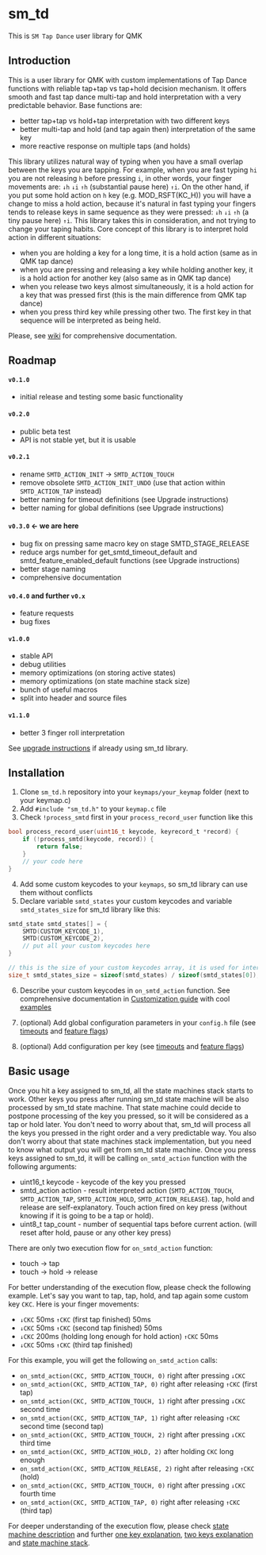 # sm_td
This is `SM Tap Dance` user library for QMK


## Introduction
This is a user library for QMK with custom implementations of Tap Dance functions with reliable tap+tap vs tap+hold decision mechanism. 
It offers smooth and fast tap dance multi-tap and hold interpretation with a very predictable behavior.
Base functions are:
- better tap+tap vs hold+tap interpretation with two different keys
- better multi-tap and hold (and tap again then) interpretation of the same key
- more reactive response on multiple taps (and holds)

This library utilizes natural way of typing when you have a small overlap between the keys you are tapping.
For example, when you are fast typing `hi` you are not releasing `h` before pressing `i`, in other words, your finger movements are: `↓h` `↓i` `↑h` (substantial pause here) `↑i`.
On the other hand, if you put some hold action on `h` key (e.g. MOD_RSFT(KC_H)) you will have a change to miss a hold action, because it's natural in fast typing your fingers tends to release keys in same sequence as they were pressed: `↓h` `↓i` `↑h` (a tiny pause here) `↑i`.
This library takes this in consideration, and not trying to change your taping habits. 
Core concept of this library is to interpret hold action in different situations:
- when you are holding a key for a long time, it is a hold action (same as in QMK tap dance)
- when you are pressing and releasing a key while holding another key, it is a hold action for another key (also same as in QMK tap dance)
- when you release two keys almost simultaneously, it is a hold action for a key that was pressed first (this is the main difference from QMK tap dance)
- when you press third key while pressing other two. The first key in that sequence will be interpreted as being held.

Please, see [wiki](https://github.com/stasmarkin/sm_td/wiki) for comprehensive documentation.

## Roadmap
#### `v0.1.0`
- initial release and testing some basic functionality
#### `v0.2.0`
- public beta test
- API is not stable yet, but it is usable
#### `v0.2.1`
- rename `SMTD_ACTION_INIT` → `SMTD_ACTION_TOUCH`
- remove obsolete `SMTD_ACTION_INIT_UNDO` (use that action within `SMTD_ACTION_TAP` instead)
- better naming for timeout definitions (see Upgrade instructions)
- better naming for global definitions (see Upgrade instructions)
#### `v0.3.0` ← we are here 
- bug fix on pressing same macro key on stage SMTD_STAGE_RELEASE 
- reduce args number for get_smtd_timeout_default and smtd_feature_enabled_default functions (see Upgrade instructions)
- better stage naming 
- comprehensive documentation
#### `v0.4.0` and further `v0.x`
- feature requests
- bug fixes
#### `v1.0.0`
- stable API
- debug utilities
- memory optimizations (on storing active states)
- memory optimizations (on state machine stack size)
- bunch of useful macros
- split into header and source files
#### `v1.1.0`
- better 3 finger roll interpretation

See [upgrade instructions](https://github.com/stasmarkin/sm_td/wiki/1.1:-Upgrade-instructions) if already using sm_td library.

## Installation
1. Clone `sm_td.h` repository into your `keymaps/your_keymap` folder (next to your keymap.c)
2. Add `#include "sm_td.h"` to your `keymap.c` file
3. Check `!process_smtd` first in your `process_record_user` function like this
```c
bool process_record_user(uint16_t keycode, keyrecord_t *record) {
    if (!process_smtd(keycode, record)) {
        return false;
    }
    // your code here
}
```
4. Add some custom keycodes to your `keymaps`, so sm_td library can use them without conflicts
5. Declare variable `smtd_states` your custom keycodes and variable `smtd_states_size` for sm_td library like this:
```c
smtd_state smtd_states[] = {
    SMTD(CUSTOM_KEYCODE_1),
    SMTD(CUSTOM_KEYCODE_2),
    // put all your custom keycodes here
}

// this is the size of your custom keycodes array, it is used for internal purposes. Do not delete this
size_t smtd_states_size = sizeof(smtd_states) / sizeof(smtd_states[0]);
```
6. Describe your custom keycodes in `on_smtd_action` function. 
   See comprehensive documentation in [Customization guide](https://github.com/stasmarkin/sm_td/wiki/2.0:-Customization-guide) with cool [examples](https://github.com/stasmarkin/sm_td/wiki/2.1:-Customization-guide:-Examples)

7. (optional) Add global configuration parameters in your `config.h` file (see [timeouts](https://github.com/stasmarkin/sm_td/wiki/2.2:-Customization-guide:-Timeouts-per-key) and [feature flags](https://github.com/stasmarkin/sm_td/wiki/2.3:-Customization-guide:-Feature-flags))
8. (optional) Add configuration per key (see [timeouts](https://github.com/stasmarkin/sm_td/wiki/2.2:-Customization-guide:-Timeouts-per-key) and [feature flags](https://github.com/stasmarkin/sm_td/wiki/2.3:-Customization-guide:-Feature-flags))


## Basic usage

Once you hit a key assigned to sm_td, all the state machines stack starts to work.
Other keys you press after running sm_td state machine will be also processed by sm_td state machine.
That state machine could decide to postpone processing of the key you pressed, so it will be considered as a tap or hold later. 
You don't need to worry about that, sm_td will process all the keys you pressed in the right order and a very predictable way.
You also don't worry about that state machines stack implementation, but you need to know what output you will get from sm_td state machine.
Once you press keys assigned to sm_td, it will be calling `on_smtd_action` function with the following arguments:
- uint16_t keycode - keycode of the key you pressed
- smtd_action action - result interpreted action (`SMTD_ACTION_TOUCH`, `SMTD_ACTION_TAP`, `SMTD_ACTION_HOLD`, `SMTD_ACTION_RELEASE`). tap, hold and release are self-explanatory. Touch action fired on key press (without knowing if it is going to be a tap or hold).
- uint8_t tap_count - number of sequential taps before current action. (will reset after hold, pause or any other key press)

There are only two execution flow for `on_smtd_action` function:
- touch → tap 
- touch → hold → release

For better understanding of the execution flow, please check the following example.
Let's say you want to tap, tap, hold, and tap again some custom key `CKC`. Here is your finger movements:

- `↓CKC` 50ms `↑CKC` (first tap finished) 50ms 
- `↓CKC` 50ms `↑CKC` (second tap finished) 50ms 
- `↓CKC` 200ms (holding long enough for hold action) `↑CKC` 50ms 
- `↓CKC` 50ms `↑CKC` (third tap finished)

For this example, you will get the following `on_smtd_action` calls:
- `on_smtd_action(CKC, SMTD_ACTION_TOUCH, 0)` right after pressing `↓CKC`
- `on_smtd_action(CKC, SMTD_ACTION_TAP, 0)` right after releasing `↑CKC` (first tap)
- `on_smtd_action(CKC, SMTD_ACTION_TOUCH, 1)` right after pressing `↓CKC` second time
- `on_smtd_action(CKC, SMTD_ACTION_TAP, 1)` right after releasing `↑CKC` second time (second tap)
- `on_smtd_action(CKC, SMTD_ACTION_TOUCH, 2)` right after pressing `↓CKC` third time
- `on_smtd_action(CKC, SMTD_ACTION_HOLD, 2)` after holding `CKC` long enough
- `on_smtd_action(CKC, SMTD_ACTION_RELEASE, 2)` right after releasing `↑CKC` (hold)
- `on_smtd_action(CKC, SMTD_ACTION_TOUCH, 0)` right after pressing `↓CKC` fourth time
- `on_smtd_action(CKC, SMTD_ACTION_TAP, 0)` right after releasing `↑CKC` (third tap)

For deeper understanding of the execution flow, please check [state machine description](https://github.com/stasmarkin/sm_td/wiki/3.0:-Deep-explanation:-Stages) and further [one key explanation](https://github.com/stasmarkin/sm_td/wiki/3.1:-Deep-explanation:-One-key-stages), [two keys explanation](https://github.com/stasmarkin/sm_td/wiki/3.2:-Deep-explanation:-Two-keys-stages) and [state machine stack](https://github.com/stasmarkin/sm_td/wiki/3.3:-Deep-explanation:-Three-keys-and-states-stack).
